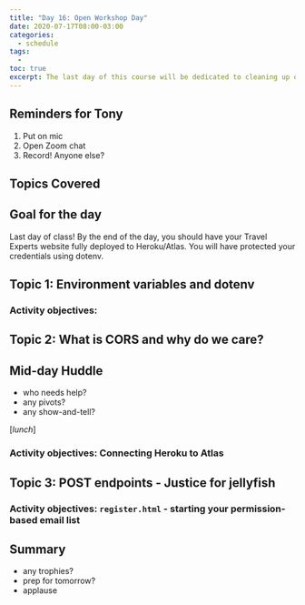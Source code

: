 ```yaml
---
title: "Day 16: Open Workshop Day"
date: 2020-07-17T08:00-03:00
categories:
  - schedule
tags:
  - 
toc: true
excerpt: The last day of this course will be dedicated to cleaning up our projects, working on the final assignment and preparing for PROJ 207
---
```

## Reminders for Tony
1. Put on mic
2. Open Zoom chat
3. Record! Anyone else?

## Topics Covered

## Goal for the day
Last day of class! By the end of the day, you should have your Travel Experts website fully deployed to Heroku/Atlas. You will have protected your credentials using dotenv.

## Topic 1: Environment variables and dotenv

### Activity objectives:

## Topic 2: What is CORS and why do we care?

## Mid-day Huddle
- who needs help?
- any pivots?
- any show-and-tell?

[*lunch*]

### Activity objectives: Connecting Heroku to Atlas

## Topic 3: POST endpoints - Justice for jellyfish

### Activity objectives: `register.html` - starting your permission-based email list

## Summary
- any trophies?
- prep for tomorrow?
- applause